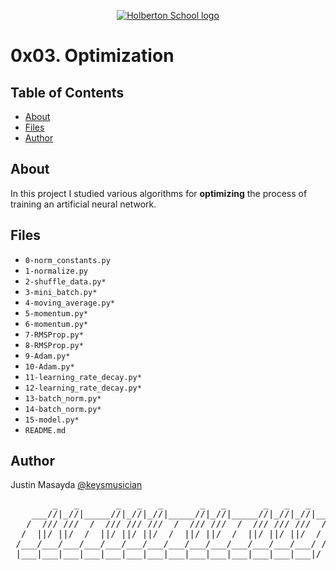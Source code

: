 <p align="center">
  <a href=#>
    <img src="https://user-images.githubusercontent.com/74752740/175812508-dc2482bf-bd5b-4c0a-b075-1bede95c488e.png" alt="Holberton School logo">
  </a>
</p>

# 0x03. Optimization

## Table of Contents
* [About](#about)
* [Files](#files)
* [Author](#author)

## About
In this project I studied various algorithms for **optimizing** the process of training an artificial neural network.

## Files
* `0-norm_constants.py`
* `1-normalize.py`
* `2-shuffle_data.py*`
* `3-mini_batch.py*`
* `4-moving_average.py*`
* `5-momentum.py*`
* `6-momentum.py*`
* `7-RMSProp.py*`
* `8-RMSProp.py*`
* `9-Adam.py*`
* `10-Adam.py*`
* `11-learning_rate_decay.py*`
* `12-learning_rate_decay.py*`
* `13-batch_norm.py*`
* `14-batch_norm.py*`
* `15-model.py*`
* `README.md`

## Author
Justin Masayda [@keysmusician](https://github.com/keysmusician)
<div align="center">
<pre>
        _   _       _   _   _       _   _       _   _   _     
    ___//|_//|_____//|_//|_//|_____//|_//|_____//|_//|_//|___ 
   /  /// ///  /  /// /// ///  /  /// ///  /  /// /// ///  / |
  /  ||/ ||/  /  ||/ ||/ ||/  /  ||/ ||/  /  ||/ ||/ ||/  / / 
 /___/___/___/___/___/___/___/___/___/___/___/___/___/___/ /  
 |___|___|___|___|___|___|___|___|___|___|___|___|___|___|/   
 
</pre>
</div>
